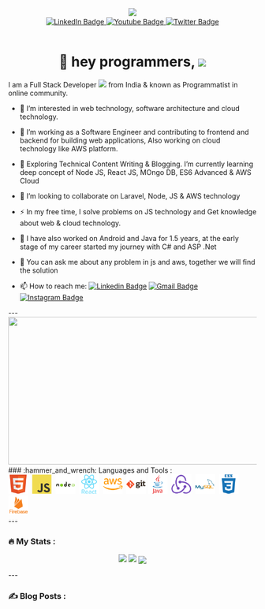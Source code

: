 <div id="header" align="center">
	<img src="https://media.giphy.com/media/M9gbBd9nbDrOTu1Mqx/giphy.gif" width="100"/>
</div>
<div id="badges" align="center">
	<a href="linkedin.com/in/chetankorde">
		<img src="https://img.shields.io/badge/LinkedIn-blue?style=for-the-badge&logo=linkedin&logoColor=white" alt="LinkedIn Badge"/>
	</a>
	<a href="https://www.youtube.com/channel/UCs8K2OPo6nuO9bkrvNmDTBw">
		<img src="https://img.shields.io/badge/YouTube-red?style=for-the-badge&logo=youtube&logoColor=white" alt="Youtube Badge"/>
	</a>
	<a href="twitter.com/k_chetannarayan">
		<img src="https://img.shields.io/badge/Twitter-blue?style=for-the-badge&logo=twitter&logoColor=white" alt="Twitter Badge"/>
	</a>
</div>

<div  align="center">
    <img src="https://komarev.com/ghpvc/?username=Im-Programmatist&style=flat-square&color=blue" alt=""/>
    <h1>
        👋 hey programmers,
        <img src="https://media.giphy.com/media/hvRJCLFzcasrR4ia7z/giphy.gif" width="30px"/>
    </h1>
</div>

<div>
I am a Full Stack Developer <img src="https://media.giphy.com/media/WUlplcMpOCEmTGBtBW/giphy.gif" width="30"> from India & known as Programmatist in online community.

- 👀 I’m interested in web technology, software architecture and cloud technology.

- 🔭 I’m working as a Software Engineer and contributing to frontend and backend for building web applications, Also working on cloud technology like AWS platform. 

- 🌱 Exploring Technical Content Writing & Blogging. I’m currently learning deep concept of Node JS, React JS, MOngo DB, ES6 Advanced & AWS Cloud  

- 💞️ I’m looking to collaborate on Laravel, Node, JS & AWS technology

- ⚡ In my free time, I solve problems on JS technology and Get knowledge about web & cloud technology. 

- 🤔 I have also worked on Android and Java for 1.5 years, at the early stage of my career started my journey with C# and ASP .Net

- 💬 You can ask me about any problem in js and aws, together we will find the solution

- 📫 How to reach me: [![Linkedin Badge](https://img.shields.io/badge/-kakbar-blue?style=flat&logo=Linkedin&logoColor=white)](linkedin.com/in/chetankorde) [![Gmail Badge](https://img.shields.io/badge/Gmail-D14836?style=for-the-badge&logo=gmail&logoColor=white)](chetannkorde@gmail.com) [![Instagram Badge](https://img.shields.io/badge/Gmail-D14836?style=for-the-badge&logo=gmail&logoColor=white)](https://www.instagram.com/im_programmatist/)
</div>
---
<div align="center">
    <img src="https://media.giphy.com/media/dWesBcTLavkZuG35MI/giphy.gif" width="600" height="300"/>
</div>
### :hammer_and_wrench: Languages and Tools :
<div>
	<img src="https://github.com/devicons/devicon/blob/master/icons/html5/html5-original.svg" title="HTML5" alt="HTML" width="40" height="40"/>&nbsp;
	<img src="https://github.com/devicons/devicon/blob/master/icons/javascript/javascript-original.svg" title="JavaScript" alt="JavaScript" width="40" height="40"/>&nbsp;
	<img src="https://github.com/devicons/devicon/blob/master/icons/nodejs/nodejs-original-wordmark.svg" title="NodeJS" alt="NodeJS" width="40" height="40"/>&nbsp;
	<img src="https://github.com/devicons/devicon/blob/master/icons/react/react-original-wordmark.svg" title="React" alt="React" width="40" height="40"/>&nbsp;
	<img src="https://github.com/devicons/devicon/blob/master/icons/amazonwebservices/amazonwebservices-plain-wordmark.svg" title="AWS" alt="AWS" width="40" height="40"/>&nbsp;
	<img src="https://github.com/devicons/devicon/blob/master/icons/git/git-original-wordmark.svg" title="Git" **alt="Git" width="40" height="40"/>
	<img src="https://github.com/devicons/devicon/blob/master/icons/java/java-original-wordmark.svg" title="Java" alt="Java" width="40" height="40"/>&nbsp;
	<img src="https://github.com/devicons/devicon/blob/master/icons/redux/redux-original.svg" title="Redux" alt="Redux " width="40" height="40"/>&nbsp;
	<img src="https://github.com/devicons/devicon/blob/master/icons/mysql/mysql-original-wordmark.svg" title="MySQL"  alt="MySQL" width="40" height="40"/>&nbsp;
	<img src="https://github.com/devicons/devicon/blob/master/icons/css3/css3-plain-wordmark.svg"  title="CSS3" alt="CSS" width="40" height="40"/>&nbsp;
	<img src="https://github.com/devicons/devicon/blob/master/icons/firebase/firebase-plain-wordmark.svg" title="Firebase" alt="Firebase" width="40" height="40"/>&nbsp; 
</div>
---

### :fire: My Stats :
<div align="center">
	<p align="center">
		<img width="48%" src="https://github-readme-stats.vercel.app/api?username=im-programmatist&count_private=true&show_icons=true&theme=onedark" />
		<img width="48%" src="https://github-readme-streak-stats.herokuapp.com/?user=im-programmatist&theme=onedark" />
		<img align="center" src="https://github-readme-stats.vercel.app/api/top-langs/?username=im-programmatist&layout=compact&&count_private=true&theme=onedark" />
	</p>
</div>
---

### :writing_hand: Blog Posts :
<!---
programmatist/kchetannarayan is a ✨ special ✨ repository because its `README.md` (this file) appears on your GitHub profile.
You can click the Preview link to take a look at your changes.
--->
